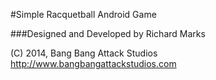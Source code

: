 #Simple Racquetball Android Game

###Designed and Developed by Richard Marks

(C) 2014, Bang Bang Attack Studios
http://www.bangbangattackstudios.com



